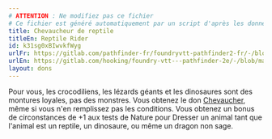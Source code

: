 ```yaml
---
# ATTENTION : Ne modifiez pas ce fichier
# Ce fichier est généré automatiquement par un script d'après les données du module Foundry VTT officiel et de sa traduction
title: Chevaucheur de reptile
titleEn: Reptile Rider
id: k31sg0xBIwvkfWyg
urlFr: https://gitlab.com/pathfinder-fr/foundryvtt-pathfinder2-fr/-/blob/master/data/feats/k31sg0xBIwvkfWyg.htm
urlEn: https://gitlab.com/hooking/foundry-vtt---pathfinder-2e/-/blob/master/packs/data/feats.db/reptile-rider.json
layout: dons
---
```

Pour vous, les crocodiliens, les lézards géants et les dinosaures sont des montures loyales, pas des monstres. Vous obtenez le don [Chevaucher](chevaucher.html), même si vous n'en remplissez pas les conditions. Vous obtenez un bonus de circonstances de +1 aux tests de Nature pour Dresser un animal tant que l'animal est un reptile, un dinosaure, ou même un dragon non sage.
